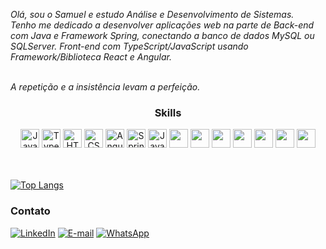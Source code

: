 <i>Olá, sou o Samuel e estudo Análise e Desenvolvimento de Sistemas.</i><br>
<i>Tenho me dedicado a desenvolver aplicações web na parte de Back-end com Java e Framework Spring, conectando a banco de dados MySQL ou SQLServer. Front-end com TypeScript/JavaScript usando Framework/Biblioteca React e Angular.</i>
<br>

<br>
<i>A repetição e a insistência levam a perfeição.</i>

<h3 align="center">
  Skills
</h3>


<div align="center">
  <span style="display: inline-block;">
    <img src="https://cdn.svgporn.com/logos/java.svg" alt="Java" width="30" height="30"/>
  </span>
  <span style="display: inline-block;">
    <img src="https://cdn.svgporn.com/logos/typescript-icon.svg" alt="TypeScript" width="30" height="30"/>
  </span>
  <span style="display: inline-block;">
    <img src="https://cdn.svgporn.com/logos/html-5.svg" alt="HTML" width="30" height="30"/>
  </span>
  <span style="display: inline-block;">
    <img src="https://cdn.svgporn.com/logos/css-3.svg" alt="CSS" width="30" height="30"/>
  </span>
  <span style="display: inline-block;">
    <img src="https://cdn.svgporn.com/logos/angular-icon.svg" alt="Angular" width="30" height="30"/>
  </span>
  <span style="display: inline-block;">
    <img src="https://cdn.svgporn.com/logos/spring-icon.svg" alt="Spring" width="30" height="30"/>
  </span>
  <span style="display: inline-block;">
    <img src="https://cdn.svgporn.com/logos/javascript.svg" alt="JavaScript" width="30" height="30"/>
  </span>
  <span style="display: inline-block;">
    <img src="https://cdn.svgporn.com/logos/selenium.svg" width="30" height="30">
  </span>
  <span style="display: inline-block;">
    <img src="https://cdn.svgporn.com/logos/mysql.svg" width="30" height="30">
  </span>
  <span style="display: inline-block;">
    <img src="https://cdn.jsdelivr.net/gh/devicons/devicon/icons/microsoftsqlserver/microsoftsqlserver-plain-wordmark.svg" width="30" height="30"> 
  </span>
  <span style="display: inline-block;">
    <img src="https://cdn.svgporn.com/logos/gitlab.svg" width="30" height="30">
  </span>
  <span style="display: inline-block;">
    <img src="https://cdn.svgporn.com/logos/docker-icon.svg" width="30" height="30">
  </span>
  <span style="display: inline-block;">
    <img src="https://cdn.svgporn.com/logos/ubuntu.svg" width="30" height="30">
  </span>
  <span style="display: inline-block;">
    <img src="https://cdn.svgporn.com/logos/visual-studio.svg" width="30" height="30">
  </span>
</div>
<br>
<br>


 [![Top Langs](https://github-readme-stats.vercel.app/api/top-langs/?username=samuelbohnmuller&layout=compact)](https://github.com/samuelbohnmuller)

<h3>
  Contato
</h3>

[![LinkedIn](https://img.shields.io/badge/LinkedIn-0077B5?style=for-the-badge&logo=linkedin&logoColor=white)](https://www.linkedin.com/in/samuel-m%C3%BCller-81479b1b5/)
[![E-mail](https://img.shields.io/badge/Email-0078D4?style=for-the-badge&logo=microsoft-outlook&logoColor=white)](mailto:samuel-bohn@hotmail.com)
[![WhatsApp](https://img.shields.io/badge/+55_51_9962120-25D366?style=for-the-badge&logo=whatsapp&logoColor=white)](https://api.whatsapp.com/send?phone=5551996392120)



          


        




